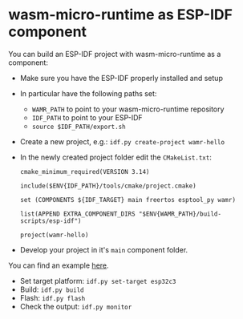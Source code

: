 # wasm-micro-runtime as ESP-IDF component

You can build an ESP-IDF project with wasm-micro-runtime as a component:

- Make sure you have the ESP-IDF properly installed and setup
- In particular have the following paths set:
  - `WAMR_PATH` to point to your wasm-micro-runtime repository
  - `IDF_PATH` to point to your ESP-IDF
  - `source $IDF_PATH/export.sh`
- Create a new project, e.g.: `idf.py create-project wamr-hello`
- In the newly created project folder edit the `CMakeList.txt`:

  ```
  cmake_minimum_required(VERSION 3.14)

  include($ENV{IDF_PATH}/tools/cmake/project.cmake)

  set (COMPONENTS ${IDF_TARGET} main freertos esptool_py wamr)

  list(APPEND EXTRA_COMPONENT_DIRS "$ENV{WAMR_PATH}/build-scripts/esp-idf")

  project(wamr-hello)
  ```
- Develop your project in it's `main` component folder.

You can find an example [here](../../product-mini/platforms/esp-idf).

- Set target platform: `idf.py set-target esp32c3`
- Build: `idf.py build`
- Flash: `idf.py flash`
- Check the output: `idf.py monitor`